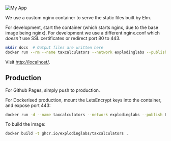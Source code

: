<img
    alt="My App"
    style="margin: 0 auto;"
    src="https://github.com/explodinglabs/taxcalculators/blob/main/logo.png?raw=true"
/>

We use a custom nginx container to serve the static files built by Elm.

For development, start the container (which starts nginx, due to the base image
being nginx). For development we use a different nginx.conf which *doesn't* use
SSL certificates or redirect port 80 to 443.
```sh
mkdir docs  # Output files are written here
docker run --rm --name taxcalculators --network explodinglabs --publish 80:80 -v ${PWD}/docs:/usr/share/nginx/html:rw -v ${PWD}/nginx-dev.conf:/etc/nginx/nginx.conf -v ${PWD}/static:/usr/share/nginx/html ghcr.io/explodinglabs/taxcalculators  |grep -v '"HEAD '
```

Visit [http://localhost/](http://localhost/).

## Production

For Github Pages, simply push to production.

For Dockerised production, mount the LetsEncrypt keys into the container, and
expose port 443:
```sh
docker run -d --name taxcalculators --network explodinglabs --publish 80:80 --publish 443:443 -v /etc/letsencrypt/live/mydomain.com/fullchain.pem:/certs/fullchain.pem -v /etc/letsencrypt/live/mydomain.com/privkey.pem:/certs/privkey.pem ghcr.io/explodinglabs/taxcalculators
```

To build the image:
```sh
docker build -t ghcr.io/explodinglabs/taxcalculators .
```
